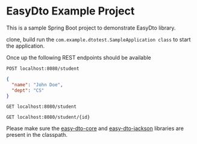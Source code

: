 # EasyDto Example Project

This is a sample Spring Boot project to demonstrate EasyDto library.

clone, build run the `com.example.dtotest.SampleApplication class` to start the application.

Once up the following REST endpoints should be available

`POST localhost:8080/student`

```json
{
  "name": "John Doe",
  "dept": "CS"
}
```


`GET localhost:8080/student`


`GET localhost:8080/student/{id}`

Please make sure the [easy-dto-core](https://github.com/rahul-acr/easy-dto-core) and [
easy-dto-jackson](https://github.com/rahul-acr/easy-dto-jackson) libraries are present in the classpath. 

